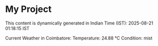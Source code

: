 # My Project

This content is dynamically generated in Indian Time (IST): 2025-08-21 01:18:15 IST


Current Weather in Coimbatore:
Temperature: 24.88 °C
Condition: mist

